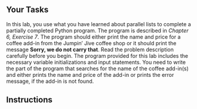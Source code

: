 ## Your Tasks

In this lab, you use what you have learned about parallel lists to complete a partially completed Python program. The program is described in _Chapter 6, Exercise 7_. The program should either print the name and price for a coffee add-in from the Jumpin’ Jive coffee shop or it should print the message **Sorry, we do not carry that**. Read the problem description carefully before you begin. The program provided for this lab includes the necessary variable initializations and input statements. You need to write the part of the program that searches for the name of the coffee add-in(s) and either prints the name and price of the add-in or prints the error message, if the add-in is not found.

## Instructions
